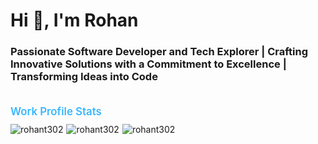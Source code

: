 <h1 align="start">Hi 👋, I'm Rohan</h1>
<h3 align="start">Passionate Software Developer and Tech Explorer | Crafting Innovative Solutions with a Commitment to Excellence | Transforming Ideas into Code </h3>

<div style="display: flex; flex-direction: column;">
<span style="color: #38b6ff; font-weight: 600; font-size: larger; margin-top: 20px;"> Work Profile Stats</span>
<div style="display: flex; gap: 5px; margin-top: 10px; align-items: flex-start; flex-wrap: wrap;">
<img  src="https://github-readme-stats.vercel.app/api?username=rohant302&show_icons=true&locale=en" alt="rohant302" />  
<img src="https://github-readme-streak-stats.herokuapp.com/?user=rohant302&" alt="rohant302" />
<img  src="https://github-readme-stats.vercel.app/api/top-langs?username=rohant302&show_icons=true&locale=en&layout=compact" alt="rohant302" />
</div>
</div>

